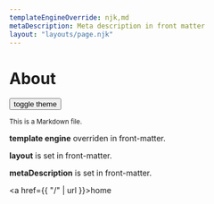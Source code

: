 ```yaml
---
templateEngineOverride: njk,md
metaDescription: Meta description in front matter
layout: "layouts/page.njk"
---
```


# About
<button id="themetoggle">toggle theme</button>

<small>This is a Markdown file.</small>

**template engine** overriden in front-matter.

**layout** is set in front-matter.

**metaDescription** is set in front-matter.

<a href={{ "/" | url }}>home</a>


